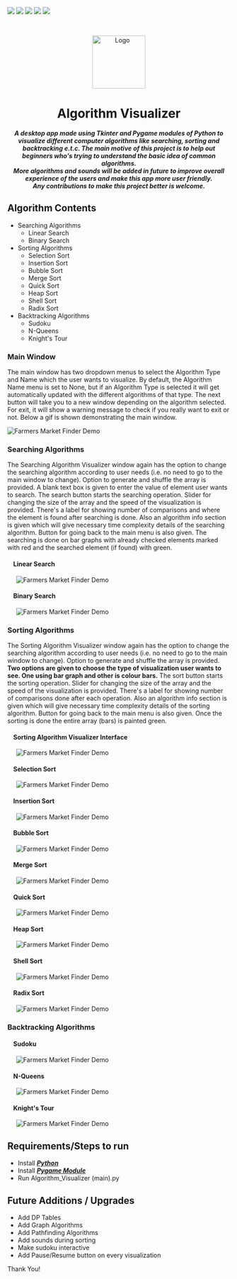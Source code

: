 ![](https://img.shields.io/badge/algorithms-%20-yellow) ![](https://img.shields.io/badge/python-%20-green) ![](https://img.shields.io/badge/tkinter-%20-orange) ![](https://img.shields.io/badge/pygame-%20-red) ![](https://img.shields.io/badge/license-gpl%203.0-blue)

<br />
<p align="center">
  <a href="https://https://github.com/DebRC/Algorithm-Visualizer">
    <img src="Images/search.ico" alt="Logo" width="120" height="120">
  </a>
  <h1 align="center">Algorithm Visualizer</h1>
  <p align="center">
  <i><b>A desktop app made using Tkinter and Pygame modules of Python to visualize different computer algorithms like searching, sorting and backtracking e.t.c.
  The main motive of this project is to help out beginners who's trying to understand the basic idea of common algorithms. <br/>
  More algorithms and sounds will be added in future to improve overall experience of the users and make this app more user friendly.<br/>
    Any contributions to make this project better is welcome.</b></i>
  </p>
</p>

## Algorithm Contents
* Searching Algorithms
  * Linear Search
  * Binary Search
* Sorting Algorithms
  * Selection Sort
  * Insertion Sort
  * Bubble Sort
  * Merge Sort
  * Quick Sort
  * Heap Sort
  * Shell Sort
  * Radix Sort
* Backtracking Algorithms
  * Sudoku
  * N-Queens
  * Knight's Tour


### Main Window
The main window has two dropdown menus to select the Algorithm Type and Name which the user wants to visualize. By default, the Algorithm Name menu is set to None, but if an Algorithm Type is selected it will get automatically updated with the different algorithms of that type. The next button will take you to a new window depending on the algorithm selected. For exit, it will show a warning message to check if you really want to exit or not. Below a gif is shown demonstrating the main window.

![Farmers Market Finder Demo](Demo/main_window.gif)


### Searching Algorithms
The Searching Algorithm Visualizer window again has the option to change the searching algorithm according to user needs (i.e. no need to go to the main window to change). Option to generate and shuffle the array is provided. A blank text box is given to enter the value of element user wants to search. The search button starts the searching operation. Slider for changing the size of the array and the speed of the visualization is provided. There's a label for showing number of comparisons and where the element is found after searching is done. Also an algorithm info section is given which will give necessary time complexity details of the searching algorithm. Button for going back to the main menu is also given. The searching is done on bar graphs with already checked elements marked with red and the searched element (if found) with green.
#### &nbsp;&nbsp;&nbsp;&nbsp;Linear Search
&nbsp;&nbsp;&nbsp;&nbsp; ![Farmers Market Finder Demo](Demo/linear.gif)
#### &nbsp;&nbsp;&nbsp;&nbsp;Binary Search
&nbsp;&nbsp;&nbsp;&nbsp; ![Farmers Market Finder Demo](Demo/binary.gif)


### Sorting Algorithms
The Sorting Algorithm Visualizer window again has the option to change the searching algorithm according to user needs (i.e. no need to go to the main window to change). Option to generate and shuffle the array is provided. __Two options are given to choose the type of visualization user wants to see. One using bar graph and other is colour bars.__ The sort button starts the sorting operation. Slider for changing the size of the array and the speed of the visualization is provided. There's a label for showing number of comparisons done after each operation. Also an algorithm info section is given which will give necessary time complexity details of the sorting algorithm. Button for going back to the main menu is also given. Once the sorting is done the entire array (bars) is painted green.
#### &nbsp;&nbsp;&nbsp;&nbsp;Sorting Algorithm Visualizer Interface
&nbsp;&nbsp;&nbsp;&nbsp; ![Farmers Market Finder Demo](Demo/sorting_interface.gif)
#### &nbsp;&nbsp;&nbsp;&nbsp;Selection Sort
&nbsp;&nbsp;&nbsp;&nbsp; ![Farmers Market Finder Demo](Demo/selection.gif)
#### &nbsp;&nbsp;&nbsp;&nbsp;Insertion Sort
&nbsp;&nbsp;&nbsp;&nbsp; ![Farmers Market Finder Demo](Demo/insertion.gif)
#### &nbsp;&nbsp;&nbsp;&nbsp;Bubble Sort
&nbsp;&nbsp;&nbsp;&nbsp; ![Farmers Market Finder Demo](Demo/bubble.gif)
#### &nbsp;&nbsp;&nbsp;&nbsp;Merge Sort
&nbsp;&nbsp;&nbsp;&nbsp; ![Farmers Market Finder Demo](Demo/merge.gif)
#### &nbsp;&nbsp;&nbsp;&nbsp;Quick Sort
&nbsp;&nbsp;&nbsp;&nbsp; ![Farmers Market Finder Demo](Demo/quick.gif)
#### &nbsp;&nbsp;&nbsp;&nbsp;Heap Sort
&nbsp;&nbsp;&nbsp;&nbsp; ![Farmers Market Finder Demo](Demo/heap.gif)
#### &nbsp;&nbsp;&nbsp;&nbsp;Shell Sort
&nbsp;&nbsp;&nbsp;&nbsp; ![Farmers Market Finder Demo](Demo/shell.gif)
#### &nbsp;&nbsp;&nbsp;&nbsp;Radix Sort
&nbsp;&nbsp;&nbsp;&nbsp; ![Farmers Market Finder Demo](Demo/radix.gif)


### Backtracking Algorithms
#### &nbsp;&nbsp;&nbsp;&nbsp;Sudoku
&nbsp;&nbsp;&nbsp;&nbsp; ![Farmers Market Finder Demo](Demo/sudoku.gif)
#### &nbsp;&nbsp;&nbsp;&nbsp;N-Queens
&nbsp;&nbsp;&nbsp;&nbsp; ![Farmers Market Finder Demo](Demo/nqueens.gif)
#### &nbsp;&nbsp;&nbsp;&nbsp;Knight's Tour
&nbsp;&nbsp;&nbsp;&nbsp; ![Farmers Market Finder Demo](Demo/knights.gif)

## Requirements/Steps to run 
  * Install [*__Python__*](https://www.python.org/downloads/)
  * Install [*__Pygame Module__*](https://www.pygame.org/wiki/GettingStarted)
  * Run Algorithm_Visualizer (main).py

## Future Additions / Upgrades
  * Add DP Tables
  * Add Graph Algorithms
  * Add Pathfinding Algorithms
  * Add sounds during sorting
  * Make sudoku interactive
  * Add Pause/Resume button on every visualization
  

Thank You!
